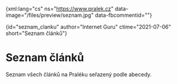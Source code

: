 
{xml:lang="cs" ns="https://www.pralek.cz" data-image="/files/preview/seznam.jpg" data-fbcommentid=""}

{id="seznam_clanku" author="Internet Guru" ctime="2021-07-06" short="Seznam článků"}

# Seznam článků

Seznam všech článků na Praléku seřazený podle abecedy.

<!--   <p var="doclist-vsechny_clanky">Seznam článků není k dispozici</p> -->

